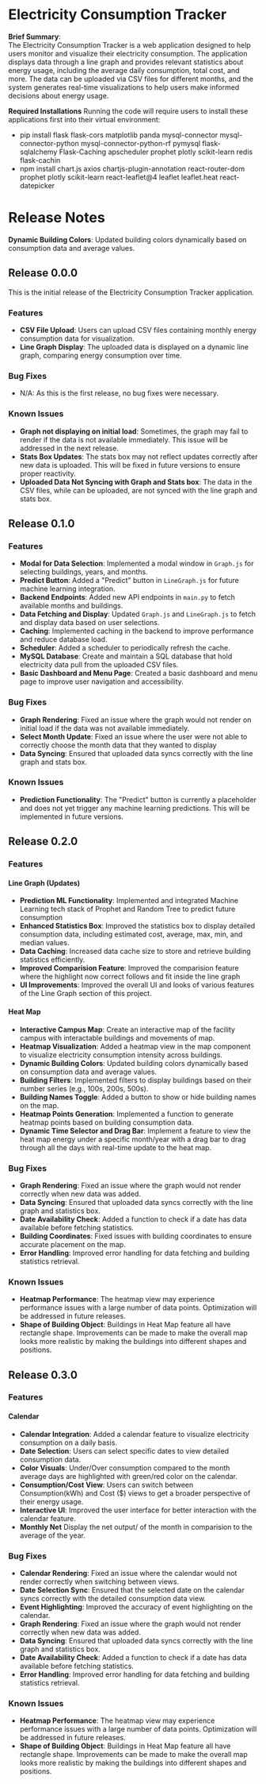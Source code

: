 
# Electricity Consumption Tracker

**Brief Summary**:  
The Electricity Consumption Tracker is a web application designed to help users monitor and visualize their electricity consumption. The application displays data through a line graph and provides relevant statistics about energy usage, including the average daily consumption, total cost, and more. The data can be uploaded via CSV files for different months, and the system generates real-time visualizations to help users make informed decisions about energy usage.

**Required Installations**
Running the code will require users to install these applications first into their virtual environment:
- pip install flask flask-cors matplotlib panda mysql-connector mysql-connector-python mysql-connector-python-rf pymysql flask-sqlalchemy Flask-Caching apscheduler prophet plotly scikit-learn redis flask-cachin
- npm install chart.js axios chartjs-plugin-annotation react-router-dom prophet plotly scikit-learn react-leaflet@4 leaflet leaflet.heat react-datepicker 

# Release Notes
 **Dynamic Building Colors**: Updated building colors dynamically based on consumption data and average values.
## Release 0.0.0

This is the initial release of the Electricity Consumption Tracker application.

### Features

- **CSV File Upload**: Users can upload CSV files containing monthly energy consumption data for visualization.
- **Line Graph Display**: The uploaded data is displayed on a dynamic line graph, comparing energy consumption over time.

### Bug Fixes

- N/A: As this is the first release, no bug fixes were necessary.

### Known Issues

- **Graph not displaying on initial load**: Sometimes, the graph may fail to render if the data is not available immediately. This issue will be addressed in the next release.
- **Stats Box Updates**: The stats box may not reflect updates correctly after new data is uploaded. This will be fixed in future versions to ensure proper reactivity.
- **Uploaded Data Not Syncing with Graph and Stats box**: The data in the CSV files, while can be uploaded, are not synced with the line graph and stats box. 




## Release 0.1.0

### Features

- **Modal for Data Selection**: Implemented a modal window in `Graph.js` for selecting buildings, years, and months.
- **Predict Button**: Added a "Predict" button in `LineGraph.js` for future machine learning integration.
- **Backend Endpoints**: Added new API endpoints in `main.py` to fetch available months and buildings.
- **Data Fetching and Display**: Updated `Graph.js` and `LineGraph.js` to fetch and display data based on user selections.
- **Caching**: Implemented caching in the backend to improve performance and reduce database load.
- **Scheduler**: Added a scheduler to periodically refresh the cache.
- **MySQL Database**: Create and maintain a SQL database that hold electricity data pull from the uploaded CSV files. 
- **Basic Dashboard and Menu Page**: Created a basic dashboard and menu page to improve user navigation and accessibility.

### Bug Fixes

- **Graph Rendering**: Fixed an issue where the graph would not render on initial load if the data was not available immediately.
- **Select Month Update**: Fixed an issue where the user were not able to correctly choose the month data that they wanted to display
- **Data Syncing**: Ensured that uploaded data syncs correctly with the line graph and stats box.

### Known Issues

- **Prediction Functionality**: The "Predict" button is currently a placeholder and does not yet trigger any machine learning predictions. This will be implemented in future versions.





## Release 0.2.0

### Features

#### Line Graph (Updates)
- **Prediction ML Functionality**: Implemented and integrated Machine Learning tech stack of Prophet and Random Tree to predict future consumption
- **Enhanced Statistics Box**: Improved the statistics box to display detailed consumption data, including estimated cost, average, max, min, and median values.
- **Data Caching**: Increased data cache size to store and retrieve building statistics efficiently.
- **Improved Comparision Feature**: Improved the comparision feature where the highlight now correct follows and fit inside the line graph
- **UI Improvements**: Improved the overall UI and looks of various features of the Line Graph section of this project. 

#### Heat Map
- **Interactive Campus Map**: Create an interactive map of the facility campus with interactable buildings and movements of map. 
- **Heatmap Visualization**: Added a heatmap view in the map component to visualize electricity consumption intensity across buildings.
- **Dynamic Building Colors**: Updated building colors dynamically based on consumption data and average values.
- **Building Filters**: Implemented filters to display buildings based on their number series (e.g., 100s, 200s, 500s).
- **Building Names Toggle**: Added a button to show or hide building names on the map.
- **Heatmap Points Generation**: Implemented a function to generate heatmap points based on building consumption data.
- **Dynamic Time Selector and Drag Bar**: Implement a feature to view the heat map energy under a specific month/year with a drag bar to drag through all the days with real-time update to the heat map. 

### Bug Fixes

- **Graph Rendering**: Fixed an issue where the graph would not render correctly when new data was added.
- **Data Syncing**: Ensured that uploaded data syncs correctly with the line graph and statistics box.
- **Date Availability Check**: Added a function to check if a date has data available before fetching statistics.
- **Building Coordinates**: Fixed issues with building coordinates to ensure accurate placement on the map.
- **Error Handling**: Improved error handling for data fetching and building statistics retrieval.

### Known Issues
- **Heatmap Performance**: The heatmap view may experience performance issues with a large number of data points. Optimization will be addressed in future releases.
- **Shape of Building Object**: Buildings in Heat Map feature all have rectangle shape. Improvements can be made to make the overall map looks more realistic by making the buildings into different shapes and positions.  




## Release 0.3.0

### Features

#### Calendar
- **Calendar Integration**: Added a calendar feature to visualize electricity consumption on a daily basis.
- **Date Selection**: Users can select specific dates to view detailed consumption data.
- **Color Visuals**: Under/Over consumption compared to the month average days are highlighted with green/red color on the calendar.
- **Consumption/Cost View**: Users can switch between Consumption(kWh) and Cost ($) views to get a broader perspective of their energy usage.
- **Interactive UI**: Improved the user interface for better interaction with the calendar feature.
- **Monthly Net** Display the net output/ of the month in comparision to the average of the year. 

### Bug Fixes

- **Calendar Rendering**: Fixed an issue where the calendar would not render correctly when switching between views.
- **Date Selection Sync**: Ensured that the selected date on the calendar syncs correctly with the detailed consumption data view.
- **Event Highlighting**: Improved the accuracy of event highlighting on the calendar.
- **Graph Rendering**: Fixed an issue where the graph would not render correctly when new data was added.
- **Data Syncing**: Ensured that uploaded data syncs correctly with the line graph and statistics box.
- **Date Availability Check**: Added a function to check if a date has data available before fetching statistics.
- **Error Handling**: Improved error handling for data fetching and building statistics retrieval.

### Known Issues
- **Heatmap Performance**: The heatmap view may experience performance issues with a large number of data points. Optimization will be addressed in future releases.
- **Shape of Building Object**: Buildings in Heat Map feature all have rectangle shape. Improvements can be made to make the overall map looks more realistic by making the buildings into different shapes and positions.